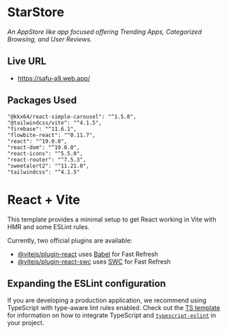 # StarStore
*An AppStore like app focused offering Trending Apps, Categorized Browsing, and User Reviews.*
## Live URL
- https://safu-a9.web.app/
## Packages Used

```
"@kkx64/react-simple-carousel": "^1.5.8",
"@tailwindcss/vite": "^4.1.5",
"firebase": "^11.6.1",
"flowbite-react": "^0.11.7",
"react": "^19.0.0",
"react-dom": "^19.0.0",
"react-icons": "^5.5.0",
"react-router": "^7.5.3",
"sweetalert2": "^11.21.0",
"tailwindcss": "^4.1.5"
```

# React + Vite

This template provides a minimal setup to get React working in Vite with HMR and some ESLint rules.

Currently, two official plugins are available:

- [@vitejs/plugin-react](https://github.com/vitejs/vite-plugin-react/blob/main/packages/plugin-react) uses [Babel](https://babeljs.io/) for Fast Refresh
- [@vitejs/plugin-react-swc](https://github.com/vitejs/vite-plugin-react/blob/main/packages/plugin-react-swc) uses [SWC](https://swc.rs/) for Fast Refresh

## Expanding the ESLint configuration

If you are developing a production application, we recommend using TypeScript with type-aware lint rules enabled. Check out the [TS template](https://github.com/vitejs/vite/tree/main/packages/create-vite/template-react-ts) for information on how to integrate TypeScript and [`typescript-eslint`](https://typescript-eslint.io) in your project.
